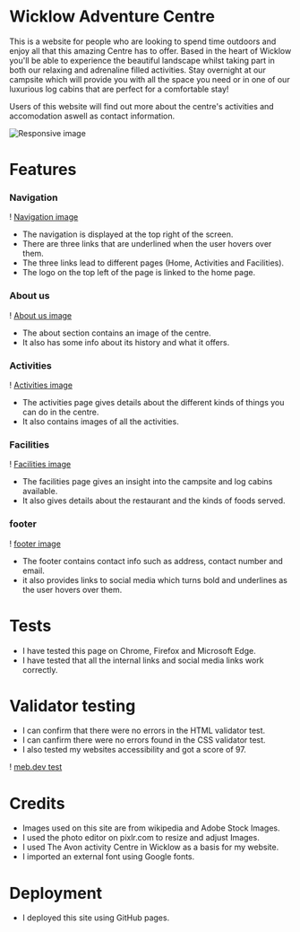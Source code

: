 # Wicklow Adventure Centre

This is a website for people who are looking to spend time outdoors and enjoy all
that this amazing Centre has to offer. Based in the heart of Wicklow you'll be able
to experience the beautiful landscape whilst taking part in both our relaxing and adrenaline 
filled activities. Stay overnight at our campsite which will provide you with all the space you need 
or in one of our luxurious log cabins that are perfect for a comfortable stay!

Users of this website will find out more about the centre's activities and accomodation
aswell as contact information.

![Responsive image](../Wicklow-Adventure-Centre/assets/images/Responsive-image.png)

# Features

### Navigation

! [Navigation image](../Wicklow-Adventure-Centre/assets/images/Navigation-image.jpg)

- The navigation is displayed at the top right of the screen.
- There are three links that are underlined when the user hovers over them.
- The three links lead to different pages (Home, Activities and Facilities).
- The logo on the top left of the page is linked to the home page.

### About us 

! [About us image](../Wicklow-Adventure-Centre/assets/images/about-readme.jpg)

- The about section contains an image of the centre.
- It also has some info about its history and what it offers.

### Activities 

! [Activities image](../Wicklow-Adventure-Centre/assets/images/activities-readme.jpg)

- The activities page gives details about the different kinds of things you can do in the centre.
- It also contains images of all the activities.

### Facilities

! [Facilities image](../Wicklow-Adventure-Centre/assets/images/facilities-readme.jpg)

- The facilities page gives an insight into the campsite and log cabins available.
- It also gives details about the restaurant and the kinds of foods served.

### footer

! [footer image](../Wicklow-Adventure-Centre/assets/images/footer-readme.jpg)

- The footer contains contact info such as address, contact number and email.
- it also provides links to social media which turns bold and underlines as the user hovers over them.

# Tests 

- I have tested this page on Chrome, Firefox and Microsoft Edge.
- I have tested that all the internal links and social media links work correctly.

# Validator testing 

- I can confirm that there were no errors in the HTML validator test.
- I can canfirm there were no errors found in the CSS validator test.
- I also tested my websites accessibility and got a score of 97.

! [meb.dev test](../Wicklow-Adventure-Centre/assets/images/Accessibility-test.jpg)

# Credits 

- Images used on this site are from wikipedia and Adobe Stock Images.
- I used the photo editor on pixlr.com to resize and adjust Images.
- I used The Avon activity Centre in Wicklow as a basis for my website.
- I imported an external font using Google fonts.

# Deployment

- I deployed this site using GitHub pages.

